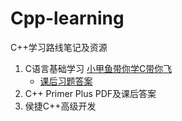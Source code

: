 # Cpp-learning
C++学习路线笔记及资源
1. C语言基础学习 [小甲鱼带你学C带你飞](https://www.bilibili.com/video/BV17s411N78s/?spm_id_from=333.337.search-card.all.click&vd_source=25cfb81d952e6f96fcc47d02e16b46fd)
   - [课后习题答案](小甲鱼C语言基础学习/带你学C带你飞课后答案)
3. C++ Primer Plus PDF及课后答案
4. 侯捷C++高级开发 
